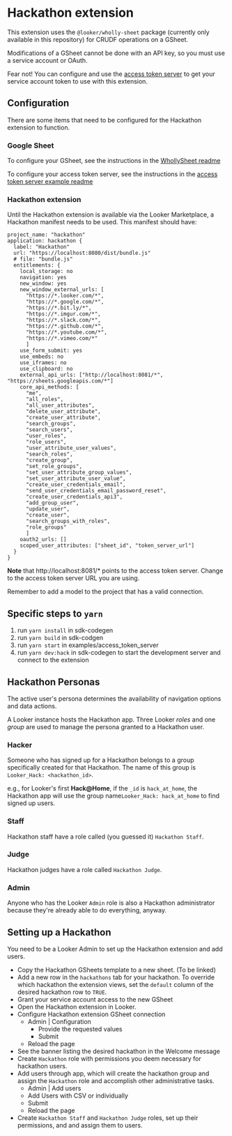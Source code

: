 # Hackathon extension

This extension uses the `@looker/wholly-sheet` package (currently only available in this repository) for CRUDF operations on a GSheet.

Modifications of a GSheet cannot be done with an API key, so you must use a service account or OAuth.

Fear not! You can configure and use the [access token server](/examples/access-token-server) to get your service account token to use with this extension.

## Configuration

There are some items that need to be configured for the Hackathon extension to function.

### Google Sheet

To configure your GSheet, see the instructions in the [WhollySheet readme](../wholly-sheet/README.md#getting-your-gsheet-credentials)

To configure your access token server, see the instructions in the [access token server example readme](../../examples/access-token-server/README.md)

### Hackathon extension

Until the Hackathon extension is available via the Looker Marketplace, a Hackathon manifest needs to be used. This manifest should have:

```lookml
project_name: "hackathon"
application: hackathon {
  label: "Hackathon"
  url: "https://localhost:8080/dist/bundle.js"
  # file: "bundle.js"
  entitlements: {
    local_storage: no
    navigation: yes
    new_window: yes
    new_window_external_urls: [
      "https://*.looker.com/*",
      "https://*.google.com/*",
      "https://*.bit.ly/*",
      "https://*.imgur.com/*",
      "https://*.slack.com/*",
      "https://*.github.com/*",
      "https://*.youtube.com/*",
      "https://*.vimeo.com/*"
      ]
    use_form_submit: yes
    use_embeds: no
    use_iframes: no
    use_clipboard: no
    external_api_urls: ["http://localhost:8081/*", "https://sheets.googleapis.com/*"]
    core_api_methods: [
      "me",
      "all_roles",
      "all_user_attributes",
      "delete_user_attribute",
      "create_user_attribute",
      "search_groups",
      "search_users",
      "user_roles",
      "role_users",
      "user_attribute_user_values",
      "search_roles",
      "create_group",
      "set_role_groups",
      "set_user_attribute_group_values",
      "set_user_attribute_user_value",
      "create_user_credentials_email",
      "send_user_credentials_email_password_reset",
      "create_user_credentials_api3",
      "add_group_user",
      "update_user",
      "create_user",
      "search_groups_with_roles",
      "role_groups"
      ]
    oauth2_urls: []
    scoped_user_attributes: ["sheet_id", "token_server_url"]
  }
}
```

**Note** that http://localhost:8081/\* points to the access token server. Change to the access token server URL you are using.

Remember to add a model to the project that has a valid connection.

## Specific steps to `yarn`
1. run `yarn install` in sdk-codegen
2. run `yarn build` in sdk-codgen
3. run `yarn start` in examples/access_token_server
4. run `yarn dev:hack` in sdk-codegen to start the development server and connect to the extension

## Hackathon Personas

The active user's persona determines the availability of navigation options and data actions.

A Looker instance hosts the Hackathon app. Three Looker _roles_ and one _group_ are used to manage the persona granted to a Hackathon user.

### Hacker

Someone who has signed up for a Hackathon belongs to a group specifically created for that Hackathon. The name of this group is `Looker_Hack: <hackathon_id>`.

e.g., for Looker's first **Hack@Home**, if the `_id` is `hack_at_home`, the Hackathon app will use the group name`Looker_Hack: hack_at_home` to find signed up users.

### Staff

Hackathon staff have a role called (you guessed it) `Hackathon Staff`.

### Judge

Hackathon judges have a role called `Hackathon Judge`.

### Admin

Anyone who has the Looker `Admin` role is also a Hackathon administrator because they're already able to do everything, anyway.

## Setting up a Hackathon

You need to be a Looker Admin to set up the Hackathon extension and add users.

- Copy the Hackathon GSheets template to a new sheet. (To be linked)
- Add a new row in the `hackathons` tab for your hackathon. To override which hackathon the extension views, set the `default` column of the desired hackathon row to `TRUE`.
- Grant your service account access to the new GSheet
- Open the Hackathon extension in Looker.
- Configure Hackathon extension GSheet connection
  - Admin | Configuration
    - Provide the requested values
    - Submit
  - Reload the page
- See the banner listing the desired hackathon in the Welcome message
- Create `Hackathon` role with permissions you deem necessary for hackathon users.
- Add users through app, which will create the hackathon group and assign the `Hackathon` role and accomplish other administrative tasks.
  -   Admin | Add users
    -  Add Users with CSV or individually
    -  Submit
  -  Reload the page
- Create `Hackathon Staff` and `Hackathon Judge` roles, set up their permissions, and and assign them to users.
